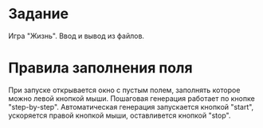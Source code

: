 Задание
=======

Игра "Жизнь". Ввод и вывод из файлов.

Правила заполнения поля
=======================
При запуске открывается окно с пустым полем, заполнять которое можно левой кнопкой мыши. Пошаговая генерация работает по кнопке "step-by-step". Автоматическая генерация запускается кнопкой "start", ускоряется правой кнопкой мыши, оставливется кнопкой "stop".
